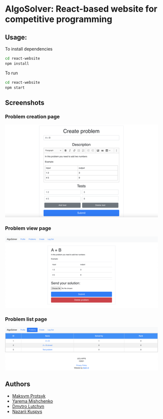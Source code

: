 # AlgoSolver: React-based website for competitive programming

## Usage:
To install dependencies
```bash
cd react-website
npm install
```
To run
```bash
cd react-website
npm start
```

## Screenshots

### Problem creation page

![image](images/problem_creation.png)

### Problem view page

![image](images/problem_view.png)

### Problem list page

![image](images/problem_list.png)



## Authors
- [Maksym Protsyk](https://github.com/maksprotsyk)
- [Yarema Mishchenko](https://github.com/RavenbornJB)
- [Dmytro Lutchyn](https://github.com/dlutchyn)
- [Nazarii Kuspys](https://github.com/nazar1ous)


